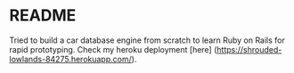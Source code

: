 # README

Tried to build a car database engine from scratch to learn Ruby on Rails for rapid prototyping. Check my heroku deployment [here] (https://shrouded-lowlands-84275.herokuapp.com/).

